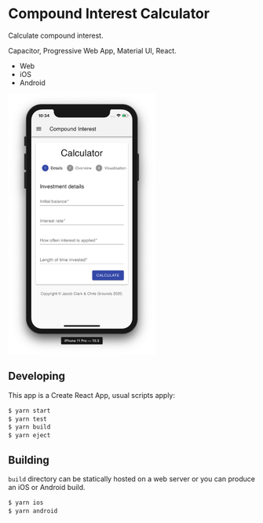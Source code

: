 # Compound Interest Calculator 

Calculate compound interest. 

Capacitor, Progressive Web App, Material UI, React.

* Web
* iOS
* Android

<img src="./docs/images/iOS.png" width="300px" />

## Developing

This app is a Create React App, usual scripts apply:

```javascript
$ yarn start
$ yarn test
$ yarn build
$ yarn eject
```

## Building

`build` directory can be statically hosted on a web server or you can produce an iOS or Android build.

```javascript
$ yarn ios
$ yarn android
```
